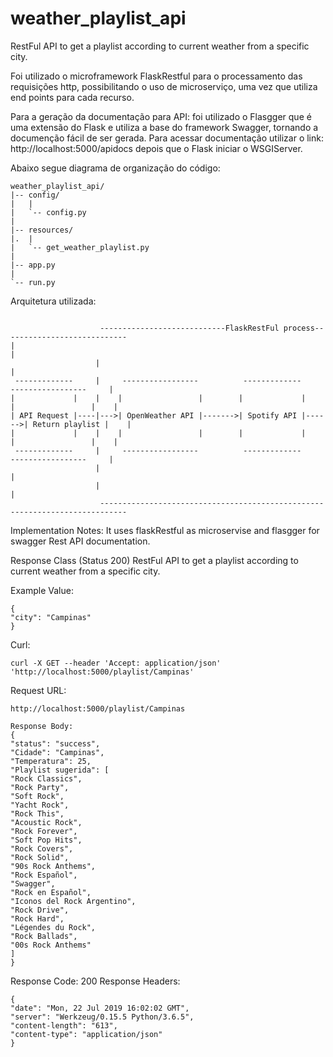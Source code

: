 # weather_playlist_api

RestFul API to get a playlist according to current weather from a specific city.

Foi utilizado o microframework FlaskRestful para o processamento das requisições http, possibilitando o uso de microserviço, uma vez que utiliza end points para cada recurso.

Para a geração da documentação para API: foi utilizado o Flasgger que é uma extensão do Flask e utiliza a base do framework  Swagger, tornando a documenção fácil de ser gerada.
Para acessar documentação utilizar o link: http://localhost:5000/apidocs depois que o Flask iniciar o WSGIServer.

Abaixo segue diagrama de organização do código:
```
weather_playlist_api/
|-- config/
|   |
|   `-- config.py
|
|-- resources/
|.  |
|   `-- get_weather_playlist.py  
|
|-- app.py
|
`-- run.py
```

Arquitetura utilizada:
```

                    ----------------------------FlaskRestFul process----------------------------                                                  |                                                                            |
                   |                                                                            |      
 -------------     |     -----------------          -------------         -----------------     |
|             |    |    |                 |        |             |       |                 |    |
| API Request |----|--->| OpenWeather API |------->| Spotify API |------>| Return playlist |    |  
|             |    |    |                 |        |             |       |                 |    |  
 -------------     |     -----------------          -------------         -----------------     |
                   |                                                                            |                 
                   |                                                                            |                 
                    ----------------------------------------------------------------------------  

```                                    

Implementation Notes:
It uses flaskRestful as microservise and flasgger for swagger Rest API documentation.

Response Class (Status 200)
RestFul API to get a playlist according to current weather from a specific city.

Example Value:
```
{
"city": "Campinas"
}
```

Curl:
```
curl -X GET --header 'Accept: application/json' 'http://localhost:5000/playlist/Campinas'
```

Request URL:
```
http://localhost:5000/playlist/Campinas
```

```
Response Body:
{
"status": "success",
"Cidade": "Campinas",
"Temperatura": 25,
"Playlist sugerida": [
"Rock Classics",
"Rock Party",
"Soft Rock",
"Yacht Rock",
"Rock This",
"Acoustic Rock",
"Rock Forever",
"Soft Pop Hits",
"Rock Covers",
"Rock Solid",
"90s Rock Anthems",
"Rock Español",
"Swagger",
"Rock en Español",
"Iconos del Rock Argentino",
"Rock Drive",
"Rock Hard",
"Légendes du Rock",
"Rock Ballads",
"00s Rock Anthems"
]
}
```

Response Code:
200
Response Headers:
```
{
"date": "Mon, 22 Jul 2019 16:02:02 GMT",
"server": "Werkzeug/0.15.5 Python/3.6.5",
"content-length": "613",
"content-type": "application/json"
}
```
